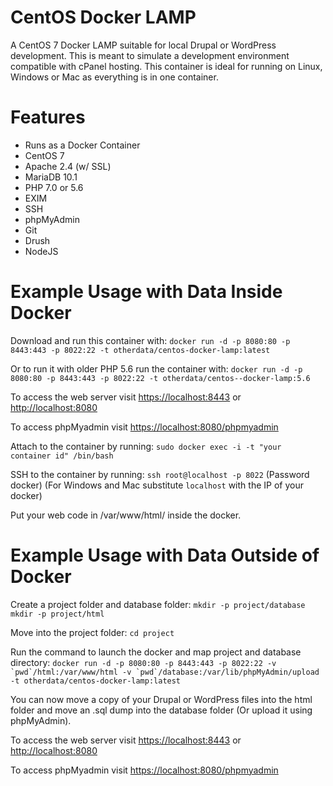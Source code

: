 # CentOS Docker LAMP
A CentOS 7 Docker LAMP suitable for local Drupal or WordPress development. This is meant to simulate a development environment compatible with cPanel hosting. This container is ideal for running on Linux, Windows or Mac as everything is in one container.

# Features
- Runs as a Docker Container
- CentOS 7
- Apache 2.4 (w/ SSL)
- MariaDB 10.1
- PHP 7.0 or 5.6
- EXIM
- SSH
- phpMyAdmin
- Git
- Drush
- NodeJS

# Example Usage with Data Inside Docker

 Download and run this container with: 
``docker run -d -p 8080:80 -p 8443:443 -p 8022:22 -t otherdata/centos-docker-lamp:latest``

Or to run it with older PHP 5.6 run the container with:
``docker run -d -p 8080:80 -p 8443:443 -p 8022:22 -t otherdata/centos--docker-lamp:5.6``

To access the web server visit [https://localhost:8443](https://localhost:8443) or [http://localhost:8080](http://localhost:8080)

To access phpMyadmin visit [https://localhost:8080/phpmyadmin](https://localhost:8080/phpmyadmin)

Attach to the container by running:
`sudo docker exec -i -t "your container id" /bin/bash`

SSH to the container by running:
`ssh root@localhost -p 8022` (Password docker) (For Windows and Mac substitute `localhost` with the IP of your docker)

Put your web code in /var/www/html/ inside the docker.

# Example Usage with Data Outside of Docker

Create a project folder and database folder:
`mkdir -p project/database`
`mkdir -p project/html`

Move into the project folder:
`cd project`

Run the command to launch the docker and map project and database directory:
``docker run -d -p 8080:80 -p 8443:443 -p 8022:22 -v `pwd`/html:/var/www/html -v `pwd`/database:/var/lib/phpMyAdmin/upload -t otherdata/centos-docker-lamp:latest``

You can now move a copy of your Drupal or WordPress files into the html folder and move an .sql dump into the database folder (Or upload it using phpMyAdmin). 

To access the web server visit [https://localhost:8443](https://localhost:8443) or [http://localhost:8080](http://localhost:8080)

To access phpMyadmin visit [https://localhost:8080/phpmyadmin](https://localhost:8080/phpmyadmin)